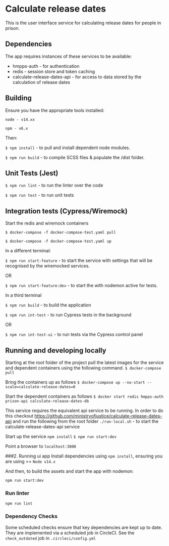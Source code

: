 # Calculate release dates

This is the user interface service for calculating release dates for people in prison.

## Dependencies
The app requires instances of these services to be available:
* hmpps-auth - for authentication
* redis - session store and token caching
* calculate-release-dates-api - for access to data stored by the calculation of release dates

## Building

Ensure you have the appropriate tools installed:

`node - v14.xx`

`npm - v6.x`

Then:

`$ npm install` - to pull and install dependent node modules.

`$ npm run build` - to compile SCSS files & populate the /dist folder.

## Unit Tests (Jest)

`$ npm run lint` - to run the linter over the code

`$ npm run test` - to run unit tests

## Integration tests (Cypress/Wiremock)

Start the redis and wiremock containers

`$ docker-compose -f docker-compose-test.yaml pull`

`$ docker-compose -f docker-compose-test.yaml up`

In a different terminal:

`$ npm run start-feature` - to start the service with settings that will be recognised by the wiremocked services.

OR

`$ npm run start-feature:dev` - to start the with nodemon active for tests.

In a third terminal

`$ npm run build` - to build the application

`$ npm run int-test` - to run Cypress tests in the background

OR

`$ npm run int-test-ui` - to run tests via the Cypress control panel

## Running and developing locally
Starting at the root folder of the project pull the latest images for the service and dependent containers using the following command.
`$ docker-compose pull`

Bring the containers up as follows
`$ docker-compose up --no-start --scale=calculate-release-dates=0`

Start the dependent containers as follows
`$ docker start redis hmpps-auth prison-api calculate-release-dates-db`

This service requires the equivalent api service to be running. In order to do this checkout https://github.com/ministryofjustice/calculate-release-dates-api
and run the following from the root folder
`./run-local.sh`  - to start the calculate-release-dates-api service

Start up the service
`npm install`
`$ npm run start:dev`  

Point a browser to `localhost:3000`

###2. Running ui app
Install dependencies using `npm install`, ensuring you are using >= `Node v14.x`

And then, to build the assets and start the app with nodemon:

`npm run start:dev`

### Run linter

`npm run lint`

### Dependency Checks

Some scheduled checks ensure that key dependencies are kept up to date.
They are implemented via a scheduled job in CircleCI.
See the `check_outdated` job in `.circleci/config.yml`
